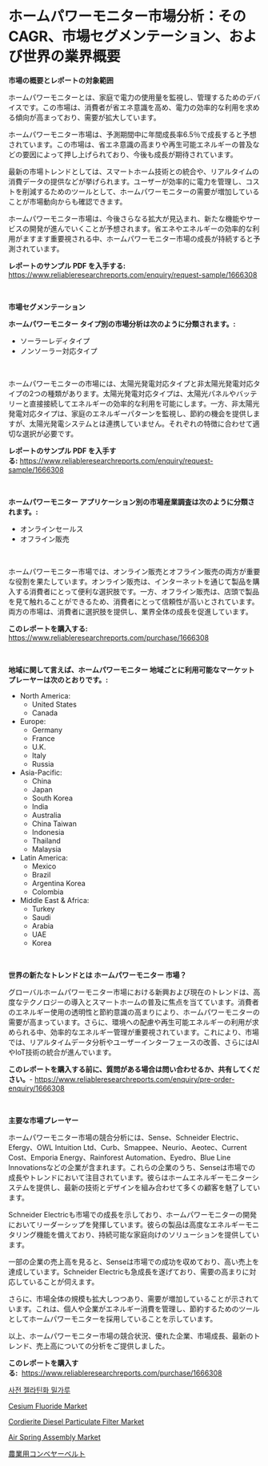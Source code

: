 <p><h1>ホームパワーモニター市場分析：そのCAGR、市場セグメンテーション、および世界の業界概要</h1></p><p><strong>市場の概要とレポートの対象範囲</strong></p>
<p><p>ホームパワーモニターとは、家庭で電力の使用量を監視し、管理するためのデバイスです。この市場は、消費者が省エネ意識を高め、電力の効率的な利用を求める傾向が高まっており、需要が拡大しています。</p><p>ホームパワーモニター市場は、予測期間中に年間成長率6.5％で成長すると予想されています。この市場は、省エネ意識の高まりや再生可能エネルギーの普及などの要因によって押し上げられており、今後も成長が期待されています。</p><p>最新の市場トレンドとしては、スマートホーム技術との統合や、リアルタイムの消費データの提供などが挙げられます。ユーザーが効率的に電力を管理し、コストを削減するためのツールとして、ホームパワーモニターの需要が増加していることが市場動向からも確認できます。</p><p>ホームパワーモニター市場は、今後さらなる拡大が見込まれ、新たな機能やサービスの開発が進んでいくことが予想されます。省エネやエネルギーの効率的な利用がますます重要視される中、ホームパワーモニター市場の成長が持続すると予測されています。</p></p>
<p><strong>レポートのサンプル PDF を入手する:</strong> <a href="https://www.reliableresearchreports.com/enquiry/request-sample/1666308">https://www.reliableresearchreports.com/enquiry/request-sample/1666308</a></p>
<p>&nbsp;</p>
<p><strong>市場セグメンテーション</strong></p>
<p><strong>ホームパワーモニター タイプ別の市場分析は次のように分類されます。:</strong></p>
<p><ul><li>ソーラーレディタイプ</li><li>ノンソーラー対応タイプ</li></ul></p>
<p>&nbsp;</p>
<p><p>ホームパワーモニターの市場には、太陽光発電対応タイプと非太陽光発電対応タイプの2つの種類があります。太陽光発電対応タイプは、太陽光パネルやバッテリーと直接接続してエネルギーの効率的な利用を可能にします。一方、非太陽光発電対応タイプは、家庭のエネルギーパターンを監視し、節約の機会を提供しますが、太陽光発電システムとは連携していません。それぞれの特徴に合わせて適切な選択が必要です。</p></p>
<p><strong>レポートのサンプル PDF を入手する:</strong>&nbsp;<a href="https://www.reliableresearchreports.com/enquiry/request-sample/1666308">https://www.reliableresearchreports.com/enquiry/request-sample/1666308</a></p>
<p>&nbsp;</p>
<p><strong> ホームパワーモニター アプリケーション別の市場産業調査は次のように分類されます。:</strong></p>
<p><ul><li>オンラインセールス</li><li>オフライン販売</li></ul></p>
<p>&nbsp;</p>
<p><p>ホームパワーモニター市場では、オンライン販売とオフライン販売の両方が重要な役割を果たしています。オンライン販売は、インターネットを通じて製品を購入する消費者にとって便利な選択肢です。一方、オフライン販売は、店頭で製品を見て触れることができるため、消費者にとって信頼性が高いとされています。両方の市場は、消費者に選択肢を提供し、業界全体の成長を促進しています。</p></p>
<p><strong>このレポートを購入する:</strong>&nbsp; <a href="https://www.reliableresearchreports.com/purchase/1666308">https://www.reliableresearchreports.com/purchase/1666308</a></p>
<p>&nbsp;</p>
<p><strong>地域に関して言えば、ホームパワーモニター 地域ごとに利用可能なマーケットプレーヤーは次のとおりです。:</strong></p>
<p><ul>
    <li>
        North America:
        <ul>
            <li>United States</li>
            <li>Canada</li>
        </ul>
    </li>
    <li>
        Europe:
        <ul>
            <li>Germany</li>
            <li>France</li>
            <li>U.K.</li>
            <li>Italy</li>
            <li>Russia</li>
        </ul>
    </li>
    <li>
        Asia-Pacific:
        <ul>
            <li>China</li>
            <li>Japan</li>
            <li>South Korea</li>
            <li>India</li>
            <li>Australia</li>
            <li>China Taiwan</li>
            <li>Indonesia</li>
            <li>Thailand</li>
            <li>Malaysia</li>
        </ul>
    </li>
    <li>
        Latin America:
        <ul>
            <li>Mexico</li>
            <li>Brazil</li>
            <li>Argentina Korea</li>
            <li>Colombia</li>
        </ul>
    </li>
    <li>
        Middle East & Africa:
        <ul>
            <li>Turkey</li>
            <li>Saudi</li>
            <li>Arabia</li>
            <li>UAE</li>
            <li>Korea</li>
        </ul>
    </li>
    </ul></p>
<p>&nbsp;</p>
<p><strong>世界の新たなトレンドとは ホームパワーモニター 市場？</strong></p>
<p><p>グローバルホームパワーモニター市場における新興および現在のトレンドは、高度なテクノロジーの導入とスマートホームの普及に焦点を当てています。消費者のエネルギー使用の透明性と節約意識の高まりにより、ホームパワーモニターの需要が高まっています。さらに、環境への配慮や再生可能エネルギーの利用が求められる中、効率的なエネルギー管理が重要視されています。これにより、市場では、リアルタイムデータ分析やユーザーインターフェースの改善、さらにはAIやIoT技術の統合が進んでいます。</p></p>
<p><strong>このレポートを購入する前に、質問がある場合は問い合わせるか、共有してください。</strong>- <a href="https://www.reliableresearchreports.com/enquiry/pre-order-enquiry/1666308">https://www.reliableresearchreports.com/enquiry/pre-order-enquiry/1666308</a></p>
<p>&nbsp;</p>
<p><strong>主要な市場プレーヤー</strong></p>
<p><p>ホームパワーモニター市場の競合分析には、Sense、Schneider Electric、Efergy、OWL Intuition Ltd、Curb、Smappee、Neurio、Aeotec、Current Cost、Emporia Energy、Rainforest Automation、Eyedro、Blue Line Innovationsなどの企業が含まれます。これらの企業のうち、Senseは市場での成長やトレンドにおいて注目されています。彼らはホームエネルギーモニターシステムを提供し、最新の技術とデザインを組み合わせて多くの顧客を魅了しています。</p><p>Schneider Electricも市場での成長を示しており、ホームパワーモニターの開発においてリーダーシップを発揮しています。彼らの製品は高度なエネルギーモニタリング機能を備えており、持続可能な家庭向けのソリューションを提供しています。</p><p>一部の企業の売上高を見ると、Senseは市場での成功を収めており、高い売上を達成しています。Schneider Electricも急成長を遂げており、需要の高まりに対応していることが伺えます。</p><p>さらに、市場全体の規模も拡大しつつあり、需要が増加していることが示されています。これは、個人や企業がエネルギー消費を管理し、節約するためのツールとしてホームパワーモニターを採用していることを示しています。</p><p>以上、ホームパワーモニター市場の競合状況、優れた企業、市場成長、最新のトレンド、売上高についての分析をご提供しました。</p></p>
<p><strong>このレポートを購入する:</strong>&nbsp;&nbsp;<a href="https://www.reliableresearchreports.com/purchase/1666308">https://www.reliableresearchreports.com/purchase/1666308</a></p>
<p><p><a href="https://github.com/oajzkywllm460/Market-Research-Report-List-1/blob/main/714290012995.md">사전 젤라틴화 밀가루</a></p><p><a href="https://simplistic-meeting-7ee.notion.site/Cesium-Fluoride-Market-A-Comprehensive-Report-of-its-Market-Share-Growth-Trends-2024-2031-d906331863f14095ae2f1058a7fa51b3">Cesium Fluoride Market</a></p><p><a href="https://issuu.com/reportprime-2/docs/cordierite-diesel-particulate-filter-market-size-2">Cordierite Diesel Particulate Filter Market</a></p><p><a href="https://issuu.com/reportprime-2/docs/air-spring-assembly-market-size-2030.pptx">Air Spring Assembly Market</a></p><p><a href="https://github.com/cbigkbh02719/Market-Research-Report-List-1/blob/main/999982113977.md">農業用コンベヤーベルト</a></p></p>
